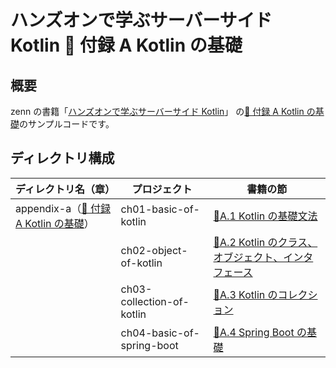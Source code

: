 # ハンズオンで学ぶサーバーサイド Kotlin 📙 付録 A Kotlin の基礎

## 概要

zenn の書籍「[ハンズオンで学ぶサーバーサイド Kotlin](https://zenn.dev/msksgm/books/implementing-server-side-kotlin-development)」 の[📙 付録 A Kotlin の基礎](https://zenn.dev/msksgm/books/implementing-server-side-kotlin-development/viewer/appendix-a-00-basic)のサンプルコードです。

## ディレクトリ構成

| ディレクトリ名（章）                                                                                                                          | プロジェクト              | 書籍の節                                                                                                                                                              |
| --------------------------------------------------------------------------------------------------------------------------------------------- | ------------------------- | --------------------------------------------------------------------------------------------------------------------------------------------------------------------- |
| appendix-a（[📙 付録 A Kotlin の基礎](https://zenn.dev/msksgm/books/implementing-server-side-kotlin-development/viewer/appendix-a-00-basic)） | ch01-basic-of-kotlin      | [📃A.1 Kotlin の基礎文法](https://zenn.dev/msksgm/books/implementing-server-side-kotlin-development/viewer/appendix-a-01-basic-of-kotlin)                             |
|                                                                                                                                               | ch02-object-of-kotlin     | [📃A.2 Kotlin のクラス、オブジェクト、インタフェース](https://zenn.dev/msksgm/books/implementing-server-side-kotlin-development/viewer/appendix-a-01-basic-of-kotlin) |
|                                                                                                                                               | ch03-collection-of-kotlin | [📃A.3 Kotlin のコレクション](https://zenn.dev/msksgm/books/implementing-server-side-kotlin-development/viewer/appendix-a-03-collection-of-kotlin)                    |
|                                                                                                                                               | ch04-basic-of-spring-boot | [📃A.4 Spring Boot の基礎](https://zenn.dev/msksgm/books/implementing-server-side-kotlin-development/viewer/appendix-a-04-basic-of-springboot)                        |
